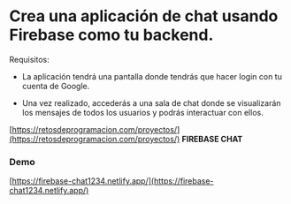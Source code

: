 # Crea una aplicación de chat usando Firebase como tu backend.

Requisitos:

- La aplicación tendrá una pantalla donde tendrás que hacer login con tu cuenta de Google.

- Una vez realizado, accederás a una sala de chat donde se visualizarán los mensajes
  de todos los usuarios y podrás interactuar con ellos.

[https://retosdeprogramacion.com/proyectos/](https://retosdeprogramacion.com/proyectos/) **FIREBASE CHAT**

### Demo

[https://firebase-chat1234.netlify.app/](https://firebase-chat1234.netlify.app/)
